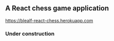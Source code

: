 ## A React chess game application

https://blealf-react-chess.herokuapp.com

### Under construction
